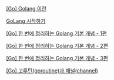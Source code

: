 [[Go] Golang 이란](https://jh-labs.tistory.com/461)

[GoLang 시작하기](https://wikidocs.net/book/7827)

[[Go] 한 번에 정리하는 Golang 기본 개념 - 1편](https://jh-labs.tistory.com/567)

[[Go] 한 번에 정리하는 Golang 기본 개념 - 2편](https://jh-labs.tistory.com/568)

[[Go] 한 번에 정리하는 Golang 기본 개념 - 3편](https://jh-labs.tistory.com/577)

[[Go] 고루틴(goroutine)과 채널(channel)](https://jh-labs.tistory.com/716)
